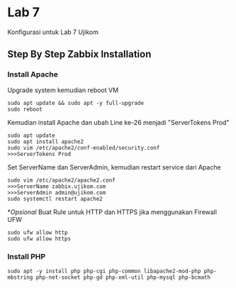 # Lab 7

Konfigurasi untuk Lab 7 Ujikom

## Step By Step Zabbix Installation

### Install Apache
Upgrade system kemudian reboot VM
```
sudo apt update && sudo apt -y full-upgrade
sudo reboot
```
Kemudian install Apache dan ubah Line ke-26 menjadi "ServerTokens Prod"
```
sudo apt update
sudo apt install apache2
sudo vim /etc/apache2/conf-enabled/security.conf
>>>ServerTokens Prod
```
Set ServerName dan ServerAdmin, kemudian restart service dari Apache
```
sudo vim /etc/apache2/apache2.conf
>>>ServerName zabbix.ujikom.com
>>>ServerAdmin admin@ujikom.com
sudo systemctl restart apache2
```
**Opsional* Buat Rule untuk HTTP dan HTTPS jika menggunakan Firewall UFW
```
sudo ufw allow http
sudo ufw allow https
```

### Install PHP
```
sudo apt -y install php php-cgi php-common libapache2-mod-php php-mbstring php-net-socket php-gd php-xml-util php-mysql php-bcmath
```

